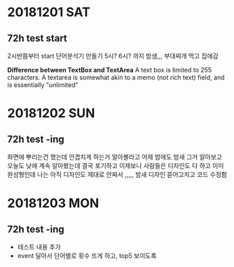 # 20181201 SAT
## 72h test start

2시반쯤부터 start 
단어분석기 만들기
5시? 6시? 까지 밤샘,,, 부대찌개 먹고 집에감

**Difference between TextBox and TextArea**
A text box is limited to 255 characters. A textarea is somewhat akin to a memo (not rich text) field, and is essentially "unlimited"
<br />


# 20181202 SUN
## 72h test -ing

화면에 뿌리는건 했는데 안겹치게 하는거 알아볼라고 어제 밤에도 밤새 그거 알아보고 오늘도 낮에 계속 알아봤는데 결국 포기하고 
이제보니 사람들은 디자인도 다 하고 이미 완성형인데 
나는 아직 디자인도 제대로 안짜서 ,,,,, 밤새 디자인 뜯어고치고 코드 수정함
<br />


# 20181203 MON
## 72h test -ing

- 테스트 내용 추가 
- event 달아서 단어별로 횟수 뜨게 하고, top5 보이도록
